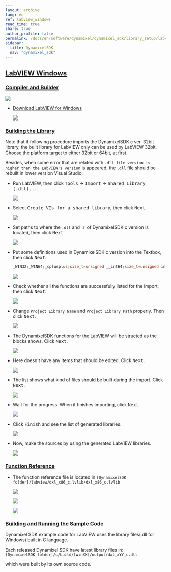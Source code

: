```yaml
---
layout: archive
lang: en
ref: labview_windows
read_time: true
share: true
author_profile: false
permalink: /docs/en/software/dynamixel/dynamixel_sdk/library_setup/labview_windows/
sidebar:
  title: DynamixelSDK
  nav: "dynamixel_sdk"
---
```


<div style="counter-reset: h1 4"></div>
<div style="counter-reset: h2 16"></div>

<!--[dummy Header 1]>
  <h1 id="library-setup"><a href="#library-setup">Library Setup</a></h1>
<![end dummy Header 1]-->

## [LabVIEW Windows](#labview-windows)

### [Compiler and Builder](#compiler-and-builder)

![](/assets/images/sw/sdk/dynamixel_sdk/library_setup/labview/labview_logo.png)

* [Download LabVIEW for Windows](http://www.ni.com/download-labview/#)

  ![](/assets/images/sw/sdk/dynamixel_sdk/library_setup/labview/windows/library_file/a1.png)

### [Building the Library](#building-the-library)

Note that if following procedure imports the DynamixelSDK c ver. 32bit library, the built library for LabVIEW only can be used by LabVIEW 32bit. Choose the platform target to either 32bit or 64bit, at first.

Besides, when some error that are related with `.dll file version is higher than the LabVIEW's version` is appeared, the `.dll` file should be rebuilt in lower version Visual Studio.

* Run LabVIEW, then click <kbd>Tools</kbd> → <kbd>Import</kbd> → <kbd>Shared Library (.dll)...</kbd>.

  ![](/assets/images/sw/sdk/dynamixel_sdk/library_setup/labview/windows/library_file/b1.png)

* Select <kbd>Create VIs for a shared library</kbd>, then click <kbd>Next</kbd>.

  ![](/assets/images/sw/sdk/dynamixel_sdk/library_setup/labview/windows/library_file/b2.png)

* Set paths to where the `.dll` and `.h` of DynamixelSDK c version is located, then click <kbd>Next</kbd>.

  ![](/assets/images/sw/sdk/dynamixel_sdk/library_setup/labview/windows/library_file/b3.png)

* Put some definitions used in DynamixelSDK c version into the Textbox, then click <kbd>Next</kbd>.

  ```c
  _WIN32;_WIN64;_cplusplus;size_t=unsigned __int64;size_t=unsigned in
  ```

  ![](/assets/images/sw/sdk/dynamixel_sdk/library_setup/labview/windows/library_file/b4.png)

* Check whether all the functions are successfully listed for the import, then click <kbd>Next</kbd>.

  ![](/assets/images/sw/sdk/dynamixel_sdk/library_setup/labview/windows/library_file/b5.png)

* Change `Project Library Name` and `Project Library Path` properly. Then click <kbd>Next</kbd>.

  ![](/assets/images/sw/sdk/dynamixel_sdk/library_setup/labview/windows/library_file/b6.png)

* The DynamixelSDK functions for the LabVIEW will be structed as the blocks shows. Click <kbd>Next</kbd>.

  ![](/assets/images/sw/sdk/dynamixel_sdk/library_setup/labview/windows/library_file/b7.png)

* Here doesn't have any items that should be edited. Click <kbd>Next</kbd>.

  ![](/assets/images/sw/sdk/dynamixel_sdk/library_setup/labview/windows/library_file/b8.png)

* The list shows what kind of files should be built during the import. Click <kbd>Next</kbd>.

  ![](/assets/images/sw/sdk/dynamixel_sdk/library_setup/labview/windows/library_file/b9.png)

* Wait for the progress. When it finishes importing, click <kbd>Next</kbd>.

  ![](/assets/images/sw/sdk/dynamixel_sdk/library_setup/labview/windows/library_file/b10.png)

* Click <kbd>Finish</kbd> and see the list of generated libraries.

  ![](/assets/images/sw/sdk/dynamixel_sdk/library_setup/labview/windows/library_file/b11.png)

* Now, make the sources by using the generated LabVIEW libraries.

  ![](/assets/images/sw/sdk/dynamixel_sdk/library_setup/labview/windows/library_file/b12.png)

### [Function Reference](#function-reference)

* The function reference file is located in `[DynamixelSDK folder]/labview/dxl_x86_c.lvlib/dxl_x86_c.lvlib`

  ![](/assets/images/sw/sdk/dynamixel_sdk/library_setup/labview/windows/library_file/2.png)

  ![](/assets/images/sw/sdk/dynamixel_sdk/library_setup/labview/windows/library_file/4.png)

  ![](/assets/images/sw/sdk/dynamixel_sdk/library_setup/labview/windows/library_file/1.png)

### [Building and Running the Sample Code](#building-and-running-the-sample-code)

Dynamixel SDK example code for LabVIEW uses the library files(.dll for Windows) built in C language.

Each released Dynamixel SDK have latest library files in:  
`[DynamixelSDK folder]/c/build/[winXX]/output/dxl_xYY_c.dll`

which were built by its own source code.

<!--
#### Run .vi file in labview folder
-->
